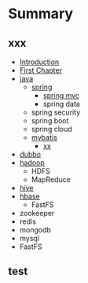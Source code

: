 # Summary

## xxx

* [Introduction](README.md)
* [First Chapter](chapter1.md)
* [java](java.md)
  * [spring](java/spring.md)
    * [spring mvc](java/spring/spring-mvc.md)
    * spring data
  * spring security
  * spring boot
  * spring cloud 
  * [mybatis](java/mybatis.md)
    * [xx](java/mybatis/xxx.md)
* [dubbo](dubbo.md)
* [hadoop](hadoop.md)
  * HDFS
  * MapReduce
* [hive](spring/README.md)
* [hbase](spring/xxx.md)
  * FastFS
* zookeeper
* redis
* mongodb
* mysql
* FastFS

## test

